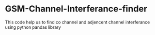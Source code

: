 # GSM-Channel-Interferance-finder
This code help us to find co channel and adjencent channel interferance using python pandas library
